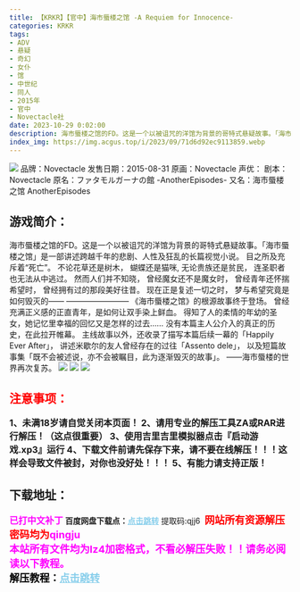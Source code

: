 ```yaml
---
title: 【KRKR】【官中】海市蜃楼之馆 -A Requiem for Innocence-
categories: KRKR
tags:
- ADV
- 悬疑
- 奇幻
- 女仆
- 馆
- 中世纪
- 同人
- 2015年
- 官中
- Novectacle社
date: 2023-10-29 0:02:00
description: 海市蜃楼之馆的FD。这是一个以被诅咒的洋馆为背景的哥特式悬疑故事。「海市蜃楼之馆」是一部讲述跨越千年的悲剧、人性及狂乱的长篇视觉小说。
index_img: https://img.acgus.top/i/2023/09/71d6d92ec9113859.webp
---
```

![](https://img.acgus.top/i/2023/09/71d6d92ec9113859.webp)
品牌：Novectacle
发售日期：2015-08-31
原画：Novectacle
声优：
剧本：Novectacle
原名：ファタモルガーナの館 -AnotherEpisodes-
又名：海市蜃楼之馆 AnotherEpisodes

## 游戏简介：
海市蜃楼之馆的FD。这是一个以被诅咒的洋馆为背景的哥特式悬疑故事。「海市蜃楼之馆」是一部讲述跨越千年的悲剧、人性及狂乱的长篇视觉小说。
目之所及充斥着“死亡”。
不论花草还是树木，
蝴蝶还是猫咪,
无论贵族还是贫民，
连圣职者也无法从中逃过。
然而人们并不知晓，
曾经魔女还不是魔女时，
曾经青年还怀揣希望时，
曾经拥有过的那段美好往昔。
现在正是复述一切之时，
梦与希望究竟是如何毁灭的——
————————
《海市蜃楼之馆》的根源故事终于登场。
曾经充满正义感的正直青年，是如何让双手染上鲜血。
得知了人的柔情的年幼的圣女，她记忆里幸福的回忆又是怎样的过去……
没有本篇主人公介入的真正的历史，在此拉开帷幕。
主线故事以外，还收录了描写本篇后续一幕的「Happily Ever After」，
讲述米歇尔的友人曾经存在的过往「Assento dele」，
以及短篇故事集「既不会被述说，亦不会被瞩目，此为逐渐毁灭的故事」。
——海市蜃楼的世界再次复苏。
![](https://img.acgus.top/i/2023/09/0354256503113905.webp)
![](https://img.acgus.top/i/2023/09/a53d79a973113903.webp)
![](https://img.acgus.top/i/2023/09/c1044fe80a113901.webp)






## <font color=#FF0000 >注意事项：</font>
<font size=3><b>1、未满18岁请自觉关闭本页面！
2、请用专业的解压工具ZA或RAR进行解压！（这点很重要）
3、使用吉里吉里模拟器点击『启动游戏.xp3』运行
4、下载文件前请先保存下来，请不要在线解压！！！这样会导致文件被封，对你也没好处！！！
5、有能力请支持正版！</b></font>

## 下载地址：
<font color=#FF00FF size=3><b>已打中文补丁</b></font>
<b>百度网盘下载点：</b><a href="https://pan.baidu.com/s/1dpSoI9kAiNRM6NVsNBv-HA?pwd=qjj6" style="color: #87CEEB;"><b>点击跳转</b></a> 提取码:qjj6
<a style="padding: 0" href="https://post.qingju.org/AD/"><img style="max-width:100%" src="https://img.acgus.top/i/2024/07/478f689b8021d8d499ab43d21acf137a.gif" alt=""></a>
<b><font color=#FF0000 size=4>网站所有资源解压密码均为</b></font><b><font color=#FF00FF size=4>qingju</font><font color=#FF0000 ></font></b><br><b><font color=#FF00FF size=4>本站所有文件均为lz4加密格式，不看必解压失败！！请务必阅读以下教程。</b></font><br><b><font color=#000 size=4>解压教程：</b><a href="https://post.qingju.org/tutorial/000/" style="color: #87CEEB;"><b>点击跳转</b></a>

